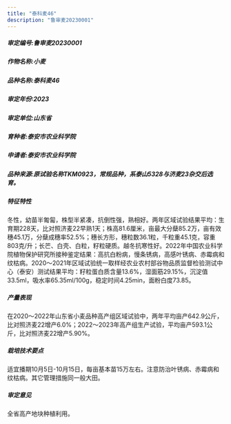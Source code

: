 ```yaml
---
title: "泰科麦46"
description: "鲁审麦20230001"
---
```

##### 审定编号:鲁审麦20230001

##### 作物名称:小麦

##### 品种名称:泰科麦46

##### 审定年份:2023

##### 审定单位:山东省

##### 育种者:泰安市农业科学院

##### 申请者:泰安市农业科学院

##### 品种来源:原试验名称TKM0923，常规品种，系泰山5328与济麦23杂交后选育。

##### 特征特性
冬性，幼苗半匍匐，株型半紧凑，抗倒性强，熟相好。两年区域试验结果平均：生育期228天，比对照济麦22早熟1天；株高81.6厘米，亩最大分蘖85.2万，亩有效穗45.1万，分蘖成穗率52.5%；穗长方形，穗粒数36.1粒，千粒重45.1克，容重803克/升；长芒、白壳、白粒，籽粒硬质。越冬抗寒性好。2022年中国农业科学院植物保护研究所接种鉴定结果：高抗白粉病，慢条锈病，高感叶锈病、赤霉病和纹枯病。2020～2021年区域试验统一取样经农业农村部谷物品质监督检验测试中心（泰安）测试结果平均：籽粒蛋白质含量13.6%，湿面筋29.15%，沉淀值33.5ml，吸水率65.35ml/100g，稳定时间4.25min，面粉白度73.85。

##### 产量表现
在2020～2022年山东省小麦品种高产组区域试验中，两年平均亩产642.9公斤，比对照济麦22增产6.0%；2022～2023年高产组生产试验，平均亩产593.1公斤，比对照济麦22增产5.90%。

##### 栽培技术要点
适宜播期10月5日-10月15日，每亩基本苗15万左右。注意防治叶锈病、赤霉病和纹枯病。其它管理措施同一般大田。

##### 审定意见
全省高产地块种植利用。
